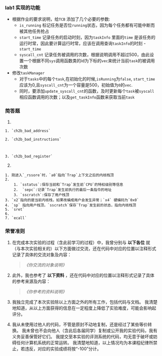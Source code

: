 ### lab1 实现的功能

- 根据作业的要求说明，给`TCB` 添加了几个必要的参数:
    - `is_running` 标记任务是否位`running`状态，因为每个任务都有可能中断而被其他任务抢占
    - `start_time` 记录任务的启动时刻，因为`taskInfo` 里面的`time` 是该任务的运行时常，因此要计算运行时常，应该在调用查询`taskInfo`的时刻 - `start_time`
    - `syscall_cnt` 记录任务被调用的次数，根据说明调用不超过500，由此设置一个根据不同`sys`调用函数类的id为下标的`vec`来统计当前`task`的被调用次数
- 修改`taskManager`
    - 对于`tasks`中的每个`task`,在初始化的时候,`isRunning`为`false`, `start_time`应该为0,且`syscall_cnt`为一个容量是500，初始值为`0`的`vec`.
    - 同时，要添加`update_syscall_cnt`的函数，及时更新每个`task`被`syscall`相应函数调用的次数；以及`get_taskInfo`函数来获取当前`task`



### 简答题

1. 

    1. `ch2b_bad_address`

    2. `ch2b_bad_instructions`

        

    3. `ch2b_bad_register`



2. 

    1. 刚进入`_rssore`时，`a0`指向`Trap`上下文之后的内核栈顶
    2. 
        1. `sstatus`:保存当前和`Trap`发生前`CPU`的特权级别等信息
        2.  `sepc`:记录`Trap`发生前执行的最后一条指令的地址
        3. `sscratch`:保存了用户栈顶
    3. `x2`指向的是当前内核栈，如果改编成用户会发生异常；`x4` 硬编码为`0x0`
    4. `sp` 指向用户栈顶，`sscratch`保存`Trap`发生前的状态，指向内核栈顶
    5. `sret`
    6.  
    7. `ecall`

    

### 荣誉准则

1. 在完成本次实验的过程（含此前学习的过程）中，我曾分别与 **以下各位** 就（与本次实验相关的）以下方面做过交流，还在代码中对应的位置以注释形式记录了具体的交流对象及内容：

    > *《你交流的对象说明》*

2. 此外，我也参考了 **以下资料** ，还在代码中对应的位置以注释形式记录了具体的参考来源及内容：

    > *《你参考的资料说明》*

3. 我独立完成了本次实验除以上方面之外的所有工作，包括代码与文档。 我清楚地知道，从以上方面获得的信息在一定程度上降低了实验难度，可能会影响起评分。

4. 我从未使用过他人的代码，不管是原封不动地复制，还是经过了某些等价转换。 我未曾也不会向他人（含此后各届同学）复制或公开我的实验代码，我有义务妥善保管好它们。 我提交至本实验的评测系统的代码，均无意于破坏或妨碍任何计算机系统的正常运转。 我清楚地知道，以上情况均为本课程纪律所禁止，若违反，对应的实验成绩将按“-100”分计。